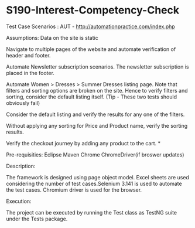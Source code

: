 # S190-Interest-Competency-Check
Test Case Scenarios :
AUT - http://automationpractice.com/index.php

Assumptions: Data on the site is static

Navigate to multiple pages of the website and automate verification of header and footer.

Automate Newsletter subscription scenarios. The newsletter subscription is placed in the footer.

Automate Women > Dresses > Summer Dresses listing page. Note that filters and sorting options are broken on the site. Hence to verify filters and sorting, consider the default listing itself. (Tip - These two tests should obviously fail)

Consider the default listing and verify the results for any one of the filters.

Without applying any sorting for Price and Product name, verify the sorting results.

Verify the checkout journey by adding any product to the cart. *

Pre-requisities:
Eclipse
Maven
Chrome
ChromeDriver(if broswer updates)

Description:

The framework is designed using page object model. Excel sheets are used considering the number of test cases.Selenium 3.141 is used to automate the test cases. Chromium driver is used for the browser.

Execution:

The project can be executed by running the Test class as TestNG suite under the Tests package.

